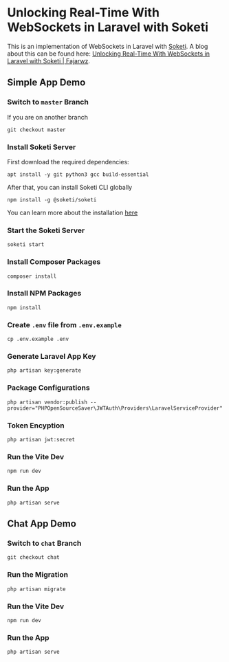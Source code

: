 # Unlocking Real-Time With WebSockets in Laravel with Soketi
This is an implementation of WebSockets in Laravel with [Soketi](https://soketi.app/). A blog about this can be found here: [Unlocking Real-Time With WebSockets in Laravel with Soketi | Fajarwz](https://fajarwz.com/blog/unlocking-real-time-with-websockets-in-laravel-with-soketi/).
## Simple App Demo
### Switch to `master` Branch
If you are on another branch
```
git checkout master
```
### Install Soketi Server
First download the required dependencies:
```
apt install -y git python3 gcc build-essential
```
After that, you can install Soketi CLI globally
```
npm install -g @soketi/soketi
```
You can learn more about the installation [here](https://docs.soketi.app/getting-started/installation)
### Start the Soketi Server
```
soketi start
```
### Install Composer Packages 
```
composer install
```
### Install NPM Packages 
```
npm install
```
### Create `.env` file from `.env.example`
```
cp .env.example .env
```
### Generate Laravel App Key
```
php artisan key:generate
```
### Package Configurations
```
php artisan vendor:publish --provider="PHPOpenSourceSaver\JWTAuth\Providers\LaravelServiceProvider"
```
### Token Encyption
```
php artisan jwt:secret
```
### Run the Vite Dev
```
npm run dev
```
### Run the App
```
php artisan serve
```
## Chat App Demo
### Switch to `chat` Branch
```
git checkout chat
```
### Run the Migration
```
php artisan migrate
```
### Run the Vite Dev
```
npm run dev
```
### Run the App
```
php artisan serve
```
